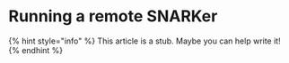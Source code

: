 # Running a remote SNARKer

{% hint style="info" %}
This article is a stub. Maybe you can help write it!
{% endhint %}



